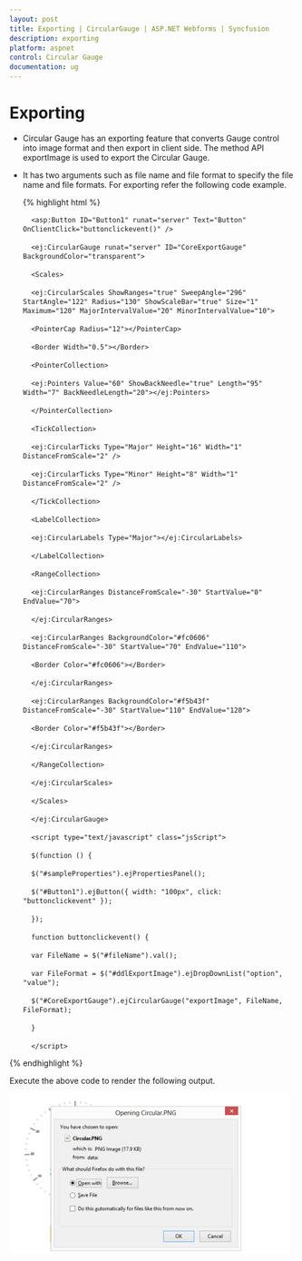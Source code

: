 ```yaml
---
layout: post
title: Exporting | CircularGauge | ASP.NET Webforms | Syncfusion
description: exporting
platform: aspnet
control: Circular Gauge
documentation: ug
---
```


# Exporting

* Circular Gauge has an exporting feature that converts Gauge control into image format and then export in client side. The method API exportImage is used to export the Circular Gauge. 
* It has two arguments such as file name and file format to specify the file name and file formats. For exporting refer the following code example.

  {% highlight html %}

        <asp:Button ID="Button1" runat="server" Text="Button" OnClientClick="buttonclickevent()" />

        <ej:CircularGauge runat="server" ID="CoreExportGauge" BackgroundColor="transparent">

        <Scales>

        <ej:CircularScales ShowRanges="true" SweepAngle="296" StartAngle="122" Radius="130" ShowScaleBar="true" Size="1" Maximum="120" MajorIntervalValue="20" MinorIntervalValue="10">

        <PointerCap Radius="12"></PointerCap>

        <Border Width="0.5"></Border>

        <PointerCollection>

        <ej:Pointers Value="60" ShowBackNeedle="true" Length="95" Width="7" BackNeedleLength="20"></ej:Pointers>

        </PointerCollection>

        <TickCollection>

        <ej:CircularTicks Type="Major" Height="16" Width="1" DistanceFromScale="2" />

        <ej:CircularTicks Type="Minor" Height="8" Width="1" DistanceFromScale="2" />

        </TickCollection>

        <LabelCollection>

        <ej:CircularLabels Type="Major"></ej:CircularLabels>

        </LabelCollection>

        <RangeCollection>

        <ej:CircularRanges DistanceFromScale="-30" StartValue="0" EndValue="70">

        </ej:CircularRanges>

        <ej:CircularRanges BackgroundColor="#fc0606" DistanceFromScale="-30" StartValue="70" EndValue="110">

        <Border Color="#fc0606"></Border>

        </ej:CircularRanges>

        <ej:CircularRanges BackgroundColor="#f5b43f" DistanceFromScale="-30" StartValue="110" EndValue="120">

        <Border Color="#f5b43f"></Border>

        </ej:CircularRanges>

        </RangeCollection>

        </ej:CircularScales>

        </Scales>

        </ej:CircularGauge>

        <script type="text/javascript" class="jsScript">

        $(function () {

        $("#sampleProperties").ejPropertiesPanel();

        $("#Button1").ejButton({ width: "100px", click: "buttonclickevent" });

        });

        function buttonclickevent() {

        var FileName = $("#fileName").val();

        var FileFormat = $("#ddlExportImage").ejDropDownList("option", "value");

        $("#CoreExportGauge").ejCircularGauge("exportImage", FileName, FileFormat);

        }

        </script>
		
{% endhighlight %}

Execute the above code to render the following output.

 ![](Exporting_images/Exporting_img1.png) 



